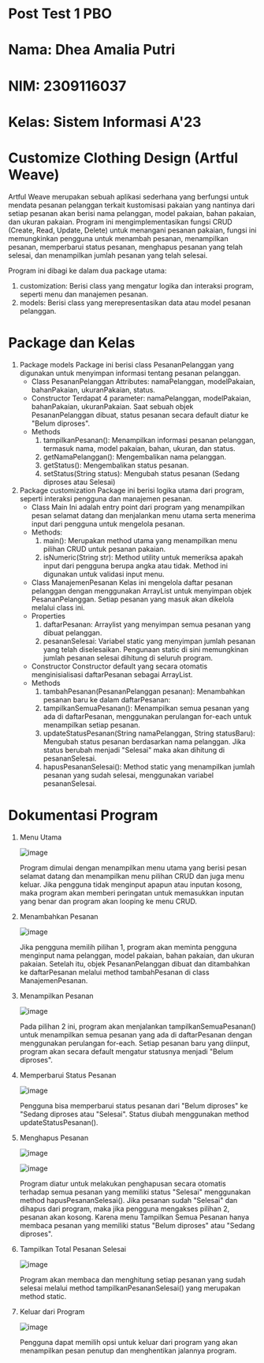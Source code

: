 # Post Test 1 PBO
# Nama: Dhea Amalia Putri
# NIM: 2309116037
# Kelas: Sistem Informasi A'23

# Customize Clothing Design (Artful Weave)
Artful Weave merupakan sebuah aplikasi sederhana yang berfungsi untuk mendata pesanan pelanggan terkait kustomisasi pakaian yang nantinya dari setiap pesanan akan berisi nama pelanggan, model pakaian, bahan pakaian, dan ukuran pakaian. Program ini mengimplementasikan fungsi CRUD (Create, Read, Update, Delete) untuk menangani pesanan pakaian, fungsi ini memungkinkan pengguna untuk menambah pesanan, menampilkan pesanan, memperbarui status pesanan, menghapus pesanan yang telah selesai, dan menampilkan jumlah pesanan yang telah selesai.

Program ini dibagi ke dalam dua package utama:
1. customization: Berisi class yang mengatur logika dan interaksi program, seperti menu dan manajemen pesanan.
2. models: Berisi class yang merepresentasikan data atau model pesanan pelanggan.

# Package dan Kelas
1. Package models
   Package ini berisi class PesananPelanggan yang digunakan untuk menyimpan informasi tentang pesanan pelanggan.
   - Class PesananPelanggan
     Attributes: namaPelanggan, modelPakaian, bahanPakaian, ukuranPakaian, status.
   - Constructor
     Terdapat 4 parameter: namaPelanggan, modelPakaian, bahanPakaian, ukuranPakaian. Saat sebuah objek PesananPelanggan dibuat, status pesanan secara default diatur ke            "Belum diproses".
   - Methods
     1. tampilkanPesanan(): Menampilkan informasi pesanan pelanggan, termasuk nama, model pakaian, bahan, ukuran, dan status.
     2. getNamaPelanggan(): Mengembalikan nama pelanggan.
     3. getStatus(): Mengembalikan status pesanan.
     4. setStatus(String status): Mengubah status pesanan (Sedang diproses atau Selesai)
2. Package customization
   Package ini berisi logika utama dari program, seperti interaksi pengguna dan manajemen pesanan.
   - Class Main
     Ini adalah entry point dari program yang menampilkan pesan selamat datang dan menjalankan menu utama serta menerima input dari pengguna untuk mengelola pesanan.
   - Methods:
     1. main(): Merupakan method utama yang menampilkan menu pilihan CRUD untuk pesanan pakaian.
     2. isNumeric(String str): Method utility untuk memeriksa apakah input dari pengguna berupa angka atau tidak. Method ini digunakan untuk validasi input menu.
   - Class ManajemenPesanan
     Kelas ini mengelola daftar pesanan pelanggan dengan menggunakan ArrayList untuk menyimpan objek PesananPelanggan. Setiap pesanan yang masuk akan dikelola melalui class       ini.
   - Properties
     1. daftarPesanan: Arraylist yang menyimpan semua pesanan yang dibuat pelanggan.
     2. pesananSelesai: Variabel static yang menyimpan jumlah pesanan yang telah diselesaikan. Pengunaan static di sini memungkinan jumlah pesanan selesai dihitung di                seluruh program.
   - Constructor
     Constructor default yang  secara otomatis menginisialisasi daftarPesanan sebagai ArrayList.
   - Methods
     1. tambahPesanan(PesananPelanggan pesanan): Menambahkan pesanan baru ke dalam daftarPesanan:
     2. tampilkanSemuaPesanan(): Menampilkan semua pesanan yang ada di daftarPesanan, menggunakan perulangan for-each untuk menampilkan setiap pesanan.
     3. updateStatusPesanan(String namaPelanggan, String statusBaru): Mengubah status pesanan berdasarkan nama pelanggan. Jika status berubah menjadi "Selesai" maka akan             dihitung di pesananSelesai.
     4. hapusPesananSelesai(): Method static yang menampilkan jumlah pesanan yang sudah selesai, menggunakan variabel pesananSelesai.
     
# Dokumentasi Program
1. Menu Utama
   
   ![image](https://github.com/user-attachments/assets/83ca27e1-3d1d-4323-a196-f0ccdb1d9ef0)

   Program dimulai dengan menampilkan menu utama yang berisi pesan selamat datang dan menampilkan menu pilihan CRUD dan juga menu keluar. Jika pengguna tidak menginput          apapun atau inputan kosong, maka program akan memberi peringatan untuk memasukkan inputan yang benar dan program akan looping ke menu CRUD.
2. Menambahkan Pesanan
   
   ![image](https://github.com/user-attachments/assets/368f8e9b-db03-4416-a358-6ae871197f8f)

   Jika pengguna memilih pilihan 1, program akan meminta pengguna menginput nama pelanggan, model pakaian, bahan pakaian, dan ukuran pakaian. Setelah itu, objek                 PesananPelanggan dibuat dan ditambahkan ke daftarPesanan melalui method tambahPesanan di class ManajemenPesanan.
3. Menampilkan Pesanan
   
   ![image](https://github.com/user-attachments/assets/8d9cf827-2e9b-4eba-b313-5c70fbca5302)

   Pada pilihan 2 ini, program akan menjalankan tampilkanSemuaPesanan() untuk menampilkan semua pesanan yang ada di daftarPesanan dengan menggunakan perulangan for-each.        Setiap pesanan baru yang diinput, program akan secara default mengatur statusnya menjadi "Belum diproses".
4. Memperbarui Status Pesanan
   
   ![image](https://github.com/user-attachments/assets/ddc4b850-2d28-4cf2-a0fd-88e9c87bdb26)

   Pengguna bisa memperbarui status pesanan dari "Belum diproses" ke "Sedang diproses atau "Selesai". Status diubah menggunakan method                                           updateStatusPesanan().
5. Menghapus Pesanan
    
   ![image](https://github.com/user-attachments/assets/ea405c56-9fd3-4ba0-b2c2-713d293cf5c1)
   
   ![image](https://github.com/user-attachments/assets/87351bfc-e52b-4c34-9f3c-2d966f420d4a)

   Program diatur untuk melakukan penghapusan secara otomatis terhadap semua pesanan yang memiliki status "Selesai" menggunakan method hapusPesananSelesai(). Jika pesanan       sudah "Selesai" dan dihapus dari program, maka jika pengguna mengakses pilihan 2, pesanan akan kosong.        Karena menu         Tampilkan Semua Pesanan hanya membaca       pesanan yang memiliki status "Belum diproses" atau "Sedang diproses".
6. Tampilkan Total Pesanan Selesai
    
   ![image](https://github.com/user-attachments/assets/1f408616-f9be-460b-9fc2-d2e7904f4285)

   Program akan membaca dan menghitung setiap pesanan yang sudah selesai melalui method tampilkanPesananSelesai() yang merupakan method static.
7. Keluar dari Program

   ![image](https://github.com/user-attachments/assets/2d408dcf-4065-4c65-bc82-41326112978b)
   
   Pengguna dapat memilih opsi untuk keluar dari program yang akan menampilkan pesan penutup dan menghentikan jalannya program.
   
